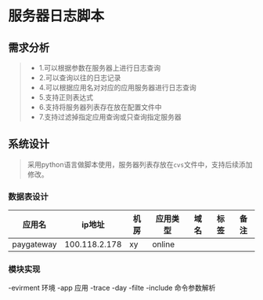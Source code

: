 # 服务器日志脚本

## 需求分析

>* 1.可以根据参数在服务器上进行日志查询
>* 2.可以查询以往的日志记录
>* 4.可以根据应用名对对应的应用服务器进行日志查询
>* 5.支持正则表达式
>* 6.支持将服务器列表存在放在配置文件中
>* 7.支持过滤掉指定应用查询或只查询指定服务器

## 系统设计

> 采用python语言做脚本使用，服务器列表存放在`cvs`文件中，支持后续添加修改。

### 数据表设计

|应用名|ip地址|机房|应用类型|域名|标签|备注|
|---|---|---|---|---|---|---|
|paygateway|100.118.2.178|xy|online||||

### 模块实现

-evirment 环境 -app 应用 -trace -day -filte -include
命令参数解析
```python

```